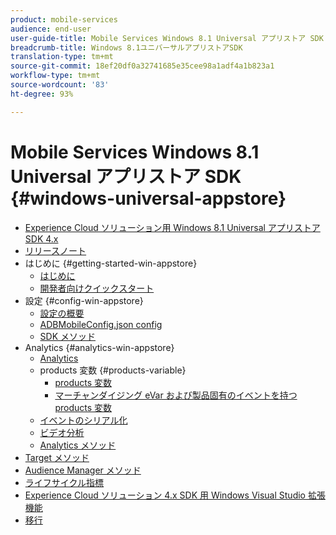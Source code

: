 ```yaml
---
product: mobile-services
audience: end-user
user-guide-title: Mobile Services Windows 8.1 Universal アプリストア SDK
breadcrumb-title: Windows 8.1ユニバーサルアプリストアSDK
translation-type: tm+mt
source-git-commit: 18ef20df0a32741685e35cee98a1adf4a1b823a1
workflow-type: tm+mt
source-wordcount: '83'
ht-degree: 93%

---
```



# Mobile Services Windows 8.1 Universal アプリストア SDK {#windows-universal-appstore}

+ [Experience Cloud ソリューション用 Windows 8.1 Universal アプリストア SDK 4.x ](overview.md)
+ [リリースノート](release-notes.md)
+ はじめに {#getting-started-win-appstore}
   + [はじめに](c-getting-started/c-getting-started.md)
   + [開発者向けクイックスタート](c-getting-started/dev-qs.md)
+ 設定 {#config-win-appstore}
   + [設定の概要](c-configuration/c-configuration.md)
   + [ADBMobileConfig.json config](c-configuration/c.json.md)
   + [SDK メソッド](c-configuration/methods.md)
+ Analytics {#analytics-win-appstore}
   + [Analytics](analytics/analytics.md)
   + products 変数 {#products-variable}
      + [products 変数](analytics/products/products.md)
      + [マーチャンダイジング eVar および製品固有のイベントを持つ products 変数 ](analytics/products/products-variable-evars-events.md)
   + [イベントのシリアル化](analytics/event-serialization.md)
   + [ビデオ分析](analytics/video-qs.md)
   + [Analytics メソッド](analytics/analytics-methods.md)
+ [Target メソッド](target/target-methods.md)
+ [Audience Manager メソッド](audiencemgmt/audience-manager-methods.md)
+ [ライフサイクル指標](metrics.md)
+ [Experience Cloud ソリューション 4.x SDK 用 Windows Visual Studio 拡張機能](extensions/win-vse-4x.md)
+ [移行](migration-v3.md)
